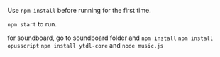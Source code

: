 ﻿Use `npm install` before running for the first time.

`npm start` to run.

for soundboard, go to soundboard folder and `npm install` `npm install opusscript` `npm install ytdl-core` and `node music.js`
